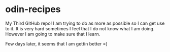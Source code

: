 # odin-recipes
My Third GitHub repo!
I am trying to do as more as possible so I can get use to it.
It is very hard sometimes I feel that I do not know what I am doing.
However I am going to make sure that I learn.

Few days later, it seems that I am gettin better =)